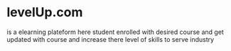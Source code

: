 # levelUp.com
is a elearning plateform here student enrolled with desired course and get updated with course and increase there level of skills to serve industry 
